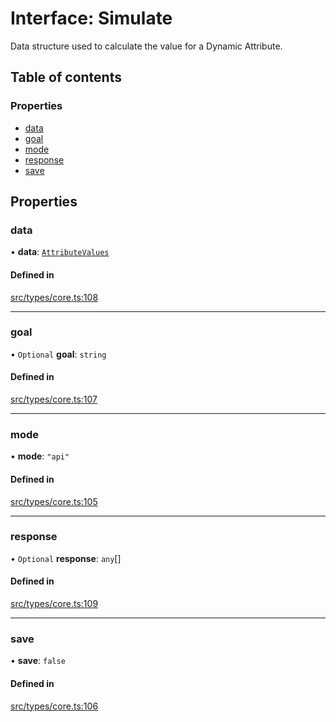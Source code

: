 # Interface: Simulate

Data structure used to calculate the value for a Dynamic Attribute.

## Table of contents

### Properties

- [data](../wiki/Simulate#data)
- [goal](../wiki/Simulate#goal)
- [mode](../wiki/Simulate#mode)
- [response](../wiki/Simulate#response)
- [save](../wiki/Simulate#save)

## Properties

### data

• **data**: [`AttributeValues`](../wiki/Exports#attributevalues)

#### Defined in

[src/types/core.ts:108](https://github.com/decisively-io/interview-sdk/blob/7ff582e2e1b882fdedb5de2863fed60488554378/src/types/core.ts#L108)

___

### goal

• `Optional` **goal**: `string`

#### Defined in

[src/types/core.ts:107](https://github.com/decisively-io/interview-sdk/blob/7ff582e2e1b882fdedb5de2863fed60488554378/src/types/core.ts#L107)

___

### mode

• **mode**: ``"api"``

#### Defined in

[src/types/core.ts:105](https://github.com/decisively-io/interview-sdk/blob/7ff582e2e1b882fdedb5de2863fed60488554378/src/types/core.ts#L105)

___

### response

• `Optional` **response**: `any`[]

#### Defined in

[src/types/core.ts:109](https://github.com/decisively-io/interview-sdk/blob/7ff582e2e1b882fdedb5de2863fed60488554378/src/types/core.ts#L109)

___

### save

• **save**: ``false``

#### Defined in

[src/types/core.ts:106](https://github.com/decisively-io/interview-sdk/blob/7ff582e2e1b882fdedb5de2863fed60488554378/src/types/core.ts#L106)
